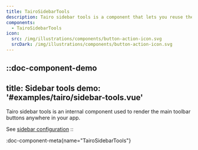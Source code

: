 ```yaml
---
title: TairoSidebarTools
description: Tairo sidebar tools is a component that lets you reuse the main toolbar buttons anywhere in your app.
components:
  - TairoSidebarTools
icon:
  src: /img/illustrations/components/button-action-icon.svg
  srcDark: /img/illustrations/components/button-action-icon.svg
---
```


::doc-component-demo
---
title: Sidebar tools
demo: '#examples/tairo/sidebar-tools.vue'
---
Tairo sidebar tools is an internal component used to render the main toolbar buttons anywhere in your app.

See [sidebar configuration](#)
::

:doc-component-meta{name="TairoSidebarTools"}